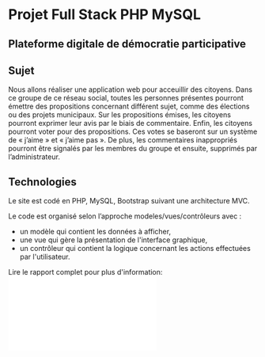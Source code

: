 # Projet Full Stack PHP MySQL
## Plateforme digitale de démocratie participative 

## Sujet
Nous allons réaliser une application web pour acceuillir des citoyens. Dans ce groupe de ce réseau social, toutes les personnes présentes pourront émettre des propositions concernant différent sujet, comme des élections ou des projets municipaux. Sur les propositions émises, les citoyens pourront exprimer leur avis par le biais de commentaire. 
Enfin, les citoyens pourront voter pour des propositions. Ces votes se baseront sur un système de « j’aime » et « j’aime pas ». 
De plus, les commentaires inappropriés pourront être signalés par les membres du groupe et ensuite, supprimés par l’administrateur. 

## Technologies
Le site est codé en PHP, MySQL, Bootstrap suivant une architecture MVC.

Le code est organisé selon l’approche modeles/vues/contrôleurs avec :  
  * un modèle qui contient les données à afficher,
  * une vue qui gère la présentation de l'interface graphique,
  * un contrôleur qui contient la logique concernant les actions effectuées par l'utilisateur.

Lire le rapport complet pour plus d'information: ![Rapport complet](./Rapport-Projet-Tutoré.pdf "Rapport complet de projet")



